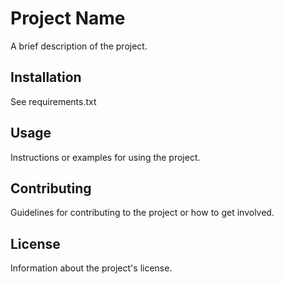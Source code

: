 # Project Name

A brief description of the project.

## Installation

See requirements.txt

## Usage

Instructions or examples for using the project.

## Contributing

Guidelines for contributing to the project or how to get involved.

## License

Information about the project's license.
